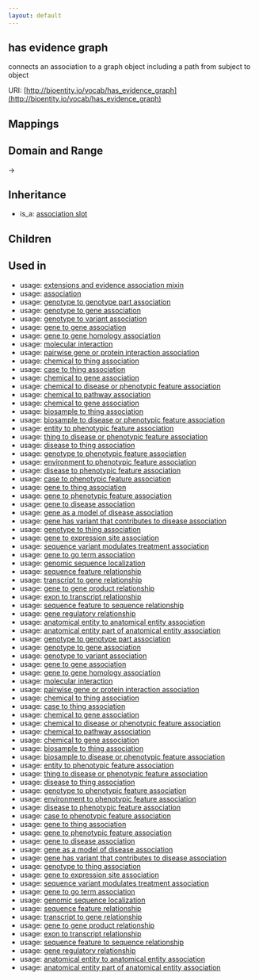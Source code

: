 ```yaml
---
layout: default
---
```


## has evidence graph


connects an association to a graph object including a path from subject to object

URI: [http://bioentity.io/vocab/has_evidence_graph](http://bioentity.io/vocab/has_evidence_graph)
## Mappings


## Domain and Range

 -> 

## Inheritance

 *  is_a: [association slot](association_slot.html)

## Children


## Used in

 *  usage: [extensions and evidence association mixin](ExtensionsAndEvidenceAssociationMixin.html)
 *  usage: [association](Association.html)
 *  usage: [genotype to genotype part association](GenotypeToGenotypePartAssociation.html)
 *  usage: [genotype to gene association](GenotypeToGeneAssociation.html)
 *  usage: [genotype to variant association](GenotypeToVariantAssociation.html)
 *  usage: [gene to gene association](GeneToGeneAssociation.html)
 *  usage: [gene to gene homology association](GeneToGeneHomologyAssociation.html)
 *  usage: [molecular interaction](MolecularInteraction.html)
 *  usage: [pairwise gene or protein interaction association](PairwiseGeneOrProteinInteractionAssociation.html)
 *  usage: [chemical to thing association](ChemicalToThingAssociation.html)
 *  usage: [case to thing association](CaseToThingAssociation.html)
 *  usage: [chemical to gene association](ChemicalToGeneAssociation.html)
 *  usage: [chemical to disease or phenotypic feature association](ChemicalToDiseaseOrPhenotypicFeatureAssociation.html)
 *  usage: [chemical to pathway association](ChemicalToPathwayAssociation.html)
 *  usage: [chemical to gene association](ChemicalToGeneAssociation.html)
 *  usage: [biosample to thing association](BiosampleToThingAssociation.html)
 *  usage: [biosample to disease or phenotypic feature association](BiosampleToDiseaseOrPhenotypicFeatureAssociation.html)
 *  usage: [entity to phenotypic feature association](EntityToPhenotypicFeatureAssociation.html)
 *  usage: [thing to disease or phenotypic feature association](ThingToDiseaseOrPhenotypicFeatureAssociation.html)
 *  usage: [disease to thing association](DiseaseToThingAssociation.html)
 *  usage: [genotype to phenotypic feature association](GenotypeToPhenotypicFeatureAssociation.html)
 *  usage: [environment to phenotypic feature association](EnvironmentToPhenotypicFeatureAssociation.html)
 *  usage: [disease to phenotypic feature association](DiseaseToPhenotypicFeatureAssociation.html)
 *  usage: [case to phenotypic feature association](CaseToPhenotypicFeatureAssociation.html)
 *  usage: [gene to thing association](GeneToThingAssociation.html)
 *  usage: [gene to phenotypic feature association](GeneToPhenotypicFeatureAssociation.html)
 *  usage: [gene to disease association](GeneToDiseaseAssociation.html)
 *  usage: [gene as a model of disease association](GeneAsAModelOfDiseaseAssociation.html)
 *  usage: [gene has variant that contributes to disease association](GeneHasVariantThatContributesToDiseaseAssociation.html)
 *  usage: [genotype to thing association](GenotypeToThingAssociation.html)
 *  usage: [gene to expression site association](GeneToExpressionSiteAssociation.html)
 *  usage: [sequence variant modulates treatment association](SequenceVariantModulatesTreatmentAssociation.html)
 *  usage: [gene to go term association](GeneToGoTermAssociation.html)
 *  usage: [genomic sequence localization](GenomicSequenceLocalization.html)
 *  usage: [sequence feature relationship](SequenceFeatureRelationship.html)
 *  usage: [transcript to gene relationship](TranscriptToGeneRelationship.html)
 *  usage: [gene to gene product relationship](GeneToGeneProductRelationship.html)
 *  usage: [exon to transcript relationship](ExonToTranscriptRelationship.html)
 *  usage: [sequence feature to sequence relationship](SequenceFeatureToSequenceRelationship.html)
 *  usage: [gene regulatory relationship](GeneRegulatoryRelationship.html)
 *  usage: [anatomical entity to anatomical entity association](AnatomicalEntityToAnatomicalEntityAssociation.html)
 *  usage: [anatomical entity part of anatomical entity association](AnatomicalEntityPartOfAnatomicalEntityAssociation.html)
 *  usage: [genotype to genotype part association](GenotypeToGenotypePartAssociation.html)
 *  usage: [genotype to gene association](GenotypeToGeneAssociation.html)
 *  usage: [genotype to variant association](GenotypeToVariantAssociation.html)
 *  usage: [gene to gene association](GeneToGeneAssociation.html)
 *  usage: [gene to gene homology association](GeneToGeneHomologyAssociation.html)
 *  usage: [molecular interaction](MolecularInteraction.html)
 *  usage: [pairwise gene or protein interaction association](PairwiseGeneOrProteinInteractionAssociation.html)
 *  usage: [chemical to thing association](ChemicalToThingAssociation.html)
 *  usage: [case to thing association](CaseToThingAssociation.html)
 *  usage: [chemical to gene association](ChemicalToGeneAssociation.html)
 *  usage: [chemical to disease or phenotypic feature association](ChemicalToDiseaseOrPhenotypicFeatureAssociation.html)
 *  usage: [chemical to pathway association](ChemicalToPathwayAssociation.html)
 *  usage: [chemical to gene association](ChemicalToGeneAssociation.html)
 *  usage: [biosample to thing association](BiosampleToThingAssociation.html)
 *  usage: [biosample to disease or phenotypic feature association](BiosampleToDiseaseOrPhenotypicFeatureAssociation.html)
 *  usage: [entity to phenotypic feature association](EntityToPhenotypicFeatureAssociation.html)
 *  usage: [thing to disease or phenotypic feature association](ThingToDiseaseOrPhenotypicFeatureAssociation.html)
 *  usage: [disease to thing association](DiseaseToThingAssociation.html)
 *  usage: [genotype to phenotypic feature association](GenotypeToPhenotypicFeatureAssociation.html)
 *  usage: [environment to phenotypic feature association](EnvironmentToPhenotypicFeatureAssociation.html)
 *  usage: [disease to phenotypic feature association](DiseaseToPhenotypicFeatureAssociation.html)
 *  usage: [case to phenotypic feature association](CaseToPhenotypicFeatureAssociation.html)
 *  usage: [gene to thing association](GeneToThingAssociation.html)
 *  usage: [gene to phenotypic feature association](GeneToPhenotypicFeatureAssociation.html)
 *  usage: [gene to disease association](GeneToDiseaseAssociation.html)
 *  usage: [gene as a model of disease association](GeneAsAModelOfDiseaseAssociation.html)
 *  usage: [gene has variant that contributes to disease association](GeneHasVariantThatContributesToDiseaseAssociation.html)
 *  usage: [genotype to thing association](GenotypeToThingAssociation.html)
 *  usage: [gene to expression site association](GeneToExpressionSiteAssociation.html)
 *  usage: [sequence variant modulates treatment association](SequenceVariantModulatesTreatmentAssociation.html)
 *  usage: [gene to go term association](GeneToGoTermAssociation.html)
 *  usage: [genomic sequence localization](GenomicSequenceLocalization.html)
 *  usage: [sequence feature relationship](SequenceFeatureRelationship.html)
 *  usage: [transcript to gene relationship](TranscriptToGeneRelationship.html)
 *  usage: [gene to gene product relationship](GeneToGeneProductRelationship.html)
 *  usage: [exon to transcript relationship](ExonToTranscriptRelationship.html)
 *  usage: [sequence feature to sequence relationship](SequenceFeatureToSequenceRelationship.html)
 *  usage: [gene regulatory relationship](GeneRegulatoryRelationship.html)
 *  usage: [anatomical entity to anatomical entity association](AnatomicalEntityToAnatomicalEntityAssociation.html)
 *  usage: [anatomical entity part of anatomical entity association](AnatomicalEntityPartOfAnatomicalEntityAssociation.html)
